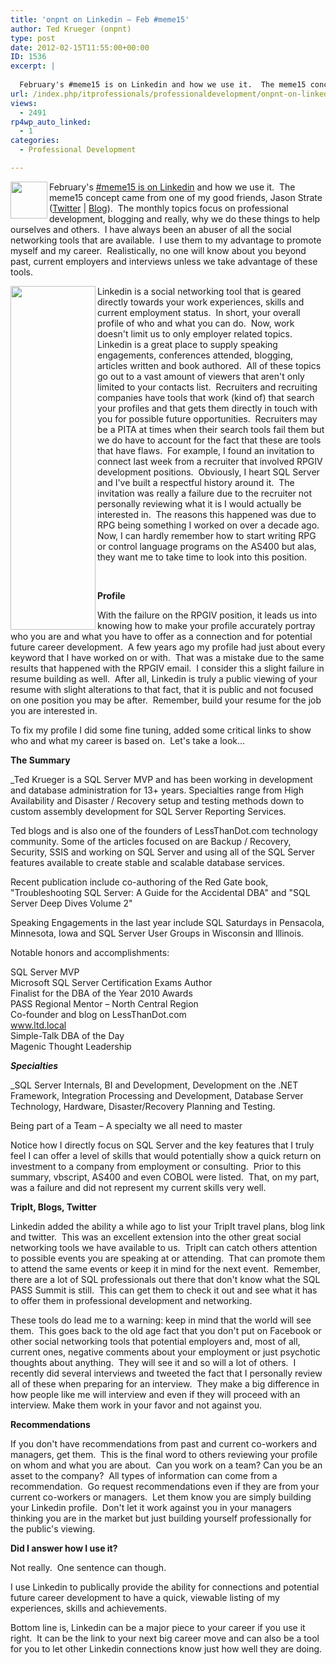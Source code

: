 ```yaml
---
title: 'onpnt on Linkedin – Feb #meme15'
author: Ted Krueger (onpnt)
type: post
date: 2012-02-15T11:55:00+00:00
ID: 1536
excerpt: |
   
  February's #meme15 is on Linkedin and how we use it.  The meme15 concept came from one of my good friends, Jason Strate (Twitter | Blog).  The monthly topics focus on professional development, blogging and really, why we do these things to help ourse&hellip;
url: /index.php/itprofessionals/professionaldevelopment/onpnt-on-linkedin-feb-meme15/
views:
  - 2491
rp4wp_auto_linked:
  - 1
categories:
  - Professional Development

---
```

<div class="image_block">
  <a href="/media/blogs/ITProfessionals/-16.png?mtime=1329313898"></a><a href="http://www.jasonstrate.com/2012/02/february-meme15-assignment/"><img src="/wp-content/uploads/blogs/ITProfessionals/-16.png?mtime=1329313898" alt="" width="59" height="59" align="left" /></a>
</div>

February's [#meme15 is on Linkedin][1] and how we use it.  The meme15 concept came from one of my good friends, Jason Strate ([Twitter][2] | [Blog][3]).  The monthly topics focus on professional development, blogging and really, why we do these things to help ourselves and others.  I have always been an abuser of all the social networking tools that are available.  I use them to my advantage to promote myself and my career.  Realistically, no one will know about you beyond past, current employers and interviews unless we take advantage of these tools.

<div class="image_block">
  <a href="/media/blogs/ITProfessionals/-17.png?mtime=1329313899"><img src="/wp-content/uploads/blogs/ITProfessionals/-17.png?mtime=1329313899" alt="" width="136" height="550" align="left" /></a>
</div>

Linkedin is a social networking tool that is geared directly towards your work experiences, skills and current employment status.  In short, your overall profile of who and what you can do.  Now, work doesn't limit us to only employer related topics.  Linkedin is a great place to supply speaking engagements, conferences attended, blogging, articles written and book authored.  All of these topics go out to a vast amount of viewers that aren't only limited to your contacts list.  Recruiters and recruiting companies have tools that work (kind of) that search your profiles and that gets them directly in touch with you for possible future opportunities.  Recruiters may be a PITA at times when their search tools fail them but we do have to account for the fact that these are tools that have flaws.  For example, I found an invitation to connect last week from a recruiter that involved RPGIV development positions.  Obviously, I heart SQL Server and I've built a respectful history around it.  The invitation was really a failure due to the recruiter not personally reviewing what it is I would actually be interested in.  The reasons this happened was due to RPG being something I worked on over a decade ago.  Now, I can hardly remember how to start writing RPG or control language programs on the AS400 but alas, they want me to take time to look into this position.

 

**Profile**

With the failure on the RPGIV position, it leads us into knowing how to make your profile accurately portray who you are and what you have to offer as a connection and for potential future career development.  A few years ago my profile had just about every keyword that I have worked on or with.  That was a mistake due to the same results that happened with the RPGIV email.  I consider this a slight failure in resume building as well.  After all, Linkedin is truly a public viewing of your resume with slight alterations to that fact, that it is public and not focused on one position you may be after.  Remember, build your resume for the job you are interested in.

To fix my profile I did some fine tuning, added some critical links to show who and what my career is based on.  Let's take a look...

**The Summary**

_Ted Krueger is a SQL Server MVP and has been working in development and database administration for 13+ years. Specialties range from High Availability and Disaster / Recovery setup and testing methods down to custom assembly development for SQL Server Reporting Services. </p> 

Ted blogs and is also one of the founders of LessThanDot.com technology community. Some of the articles focused on are Backup / Recovery, Security, SSIS and working on SQL Server and using all of the SQL Server features available to create stable and scalable database services.

Recent publication include co-authoring of the Red Gate book, "Troubleshooting SQL Server: A Guide for the Accidental DBA" and "SQL Server Deep Dives Volume 2"

Speaking Engagements in the last year include SQL Saturdays in Pensacola, Minnesota, Iowa and SQL Server User Groups in Wisconsin and Illinois.

Notable honors and accomplishments:

SQL Server MVP   
Microsoft SQL Server Certification Exams Author   
Finalist for the DBA of the Year 2010 Awards   
PASS Regional Mentor – North Central Region   
Co-founder and blog on LessThanDot.com   
www.ltd.local   
Simple-Talk DBA of the Day   
Magenic Thought Leadership </em>

**_Specialties_**

_SQL Server Internals, BI and Development, Development on the .NET Framework, Integration Processing and Development, Database Server Technology, Hardware, Disaster/Recovery Planning and Testing.</p> 

Being part of a Team – A specialty we all need to master</em>

Notice how I directly focus on SQL Server and the key features that I truly feel I can offer a level of skills that would potentially show a quick return on investment to a company from employment or consulting.  Prior to this summary, vbscript, AS400 and even COBOL were listed.  That, on my part, was a failure and did not represent my current skills very well.

**TripIt, Blogs, Twitter**

Linkedin added the ability a while ago to list your TripIt travel plans, blog link and twitter.  This was an excellent extension into the other great social networking tools we have available to us.  TripIt can catch others attention to possible events you are speaking at or attending.  That can promote them to attend the same events or keep it in mind for the next event.  Remember, there are a lot of SQL professionals out there that don't know what the SQL PASS Summit is still.  This can get them to check it out and see what it has to offer them in professional development and networking.

These tools do lead me to a warning: keep in mind that the world will see them.  This goes back to the old age fact that you don't put on Facebook or other social networking tools that potential employers and, most of all, current ones, negative comments about your employment or just psychotic thoughts about anything.  They will see it and so will a lot of others.  I recently did several interviews and tweeted the fact that I personally review all of these when preparing for an interview.  They make a big difference in how people like me will interview and even if they will proceed with an interview. Make them work in your favor and not against you.

**Recommendations**

If you don't have recommendations from past and current co-workers and managers, get them.  This is the final word to others reviewing your profile on whom and what you are about.  Can you work on a team? Can you be an asset to the company?  All types of information can come from a recommendation.  Go request recommendations even if they are from your current co-workers or managers.  Let them know you are simply building your Linkedin profile.  Don't let it work against you in your managers thinking you are in the market but just building yourself professionally for the public's viewing.

**Did I answer how I use it?**

Not really.  One sentence can though.

I use Linkedin to publically provide the ability for connections and potential future career development to have a quick, viewable listing of my experiences, skills and achievements.

Bottom line is, Linkedin can be a major piece to your career if you use it right.  It can be the link to your next big career move and can also be a tool for you to let other Linkedin connections know just how well they are doing.

 [1]: http://www.jasonstrate.com/2012/02/february-meme15-assignment/
 [2]: http://www.twitter.com/StrateSQL
 [3]: http://www.jasonstrate.com/